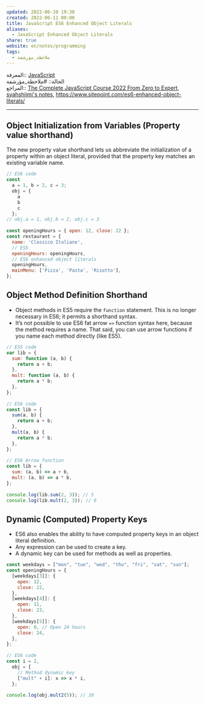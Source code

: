 ```yaml
---  
updated: 2022-06-20 19:38  
created: 2022-06-11 00:00  
title: JavaScript ES6 Enhanced Object Literals  
aliases:  
  - JavaScript Enhanced Object Literals  
share: true  
website: en/notes/programming  
tags:  
  - ملاحظة_مؤرشفة  
---  
```

  
  
المعرفة:: [JavaScript](JavaScript)  
الحالة:: #ملاحظة_مؤرشفة  
المراجع:: [The Complete JavaScript Course 2022 From Zero to Expert](The%20Complete%20JavaScript%20Course%202022%20From%20Zero%20to%20Expert), [syahshiimi's notes](https://github.com/syahshiimi/second-brain/blob/bfa3eed7bb280d6516806e517cba1e8d3822ca21/05%20Learning/00%20JavaScript/202107222147%20Enhanced%20Object%20Literals.md), <https://www.sitepoint.com/es6-enhanced-object-literals/>  
  
---  
  
## Object Initialization from Variables (Property value shorthand)  
  
The new property value shorthand lets us abbreviate the initialization of a property within an object literal, provided that the property key matches an existing variable name.  
  
```js  
// ES6 code  
const  
  a = 1, b = 2, c = 3;  
  obj = {  
    a  
    b  
    c  
  };  
// obj.a = 1, obj.b = 2, obj.c = 3  
  
const openingHours = { open: 12, close: 22 };  
const restaurant = {  
  name: 'Classico Italiano',  
  // ES5  
  openingHours: openingHours,  
  // ES6 enhanced object literals  
  openingHours,  
  mainMenu: ['Pizza', 'Pasta', 'Risotto'],  
};  
```  
  
## Object Method Definition Shorthand  
  
- Object methods in ES5 require the `function` statement. This is no longer necessary in ES6; it permits a shorthand syntax.  
- It’s not possible to use ES6 fat arrow `=>` function syntax here, because the method requires a name. That said, you can use arrow functions if you name each method directly (like ES5).  
  
```js  
// ES5 code  
var lib = {  
  sum: function (a, b) {  
    return a + b;  
  },  
  mult: function (a, b) {  
    return a * b;  
  },  
};  
  
// ES6 code  
const lib = {  
  sum(a, b) {  
    return a + b;  
  },  
  mult(a, b) {  
    return a * b;  
  },  
};  
  
// ES6 Arrow function  
const lib = {  
  sum: (a, b) => a + b,  
  mult: (a, b) => a * b,  
};  
  
console.log(lib.sum(2, 3)); // 5  
console.log(lib.mult(2, 3)); // 6  
```  
  
## Dynamic (Computed) Property Keys  
  
- ES6 also enables the ability to have computed property keys in an object literal definition.  
- Any expression can be used to create a key.  
- A dynamic key can be used for methods as well as properties.  
  
```js  
const weekdays = ["mon", "tue", "wed", "thu", "fri", "sat", "sun"];  
const openingHours = {  
  [weekdays[3]]: {  
    open: 12,  
    close: 22,  
  },  
  [weekdays[4]]: {  
    open: 11,  
    close: 23,  
  },  
  [weekdays[5]]: {  
    open: 0, // Open 24 hours  
    close: 24,  
  },  
};  
  
// ES6 code  
const i = 2,  
  obj = {  
    // Method dynamic key  
    ["mult" + i]: x => x * i,  
  };  
  
console.log(obj.mult2(5)); // 10  
```  
